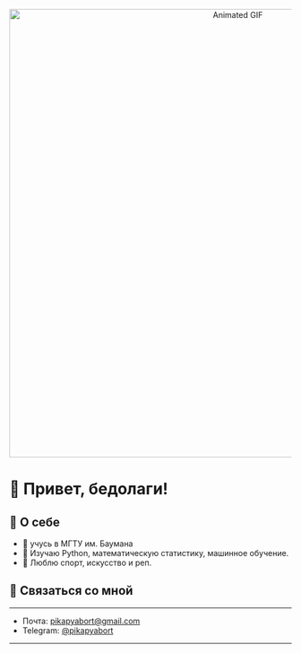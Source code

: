 <p align="center">
  <img src="./page.gif" alt="Animated GIF" width="800"/>
</p>

# 👋 Привет, бедолаги!

## 🚀 О себе
- 🔭 учусь в МГТУ им. Баумана
- 🌱 Изучаю Python, математическую статистику, машинное обучение.
- 🐢 Люблю спорт, искусство и реп.

## 🤝 Связаться со мной
---
- Почта: pikapyabort@gmail.com  
- Telegram: [@pikapyabort](https://t.me/pikapyabort)  
---
